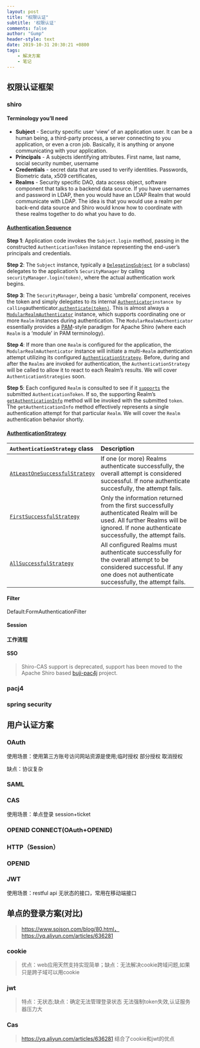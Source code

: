 ```yaml
---
layout: post
title: "权限认证"
subtitle: '权限认证'
comments: false
author: "Gump"
header-style: text
date: 2019-10-31 20:30:21 +0800
tags:
    - 解决方案
    - 笔记
---
```



##  权限认证框架

### shiro

#### Terminology you’ll need

- **Subject** - Security specific user ‘view’ of an application user. It can be a human being, a third-party process, a server connecting to you application, or even a cron job. Basically, it is anything or anyone communicating with your application.
- **Principals** - A subjects identifying attributes. First name, last name, social security number, username
- **Credentials** - secret data that are used to verify identities. Passwords, Biometric data, x509 certificates,
- **Realms** - Security specific DAO, data access object, software component that talks to a backend data source. If you have usernames and password in LDAP, then you would have an LDAP Realm that would communicate with LDAP. The idea is that you would use a realm per back-end data source and Shiro would know how to coordinate with these realms together to do what you have to do.

####  [Authentication Sequence](https://shiro.apache.org/authentication.html#authentication-sequence)

**Step 1**: Application code invokes the `Subject.login` method, passing in the constructed `AuthenticationToken` instance representing the end-user’s principals and credentials.

**Step 2**: The `Subject` instance, typically a [`DelegatingSubject`](https://shiro.apache.org/static/current/apidocs/org/apache/shiro/subject/support/DelegatingSubject.html) (or a subclass) delegates to the application’s `SecurityManager` by calling `securityManager.login(token)`, where the actual authentication work begins.

**Step 3**: The `SecurityManager`, being a basic ‘umbrella’ component, receives the token and simply delegates to its internal [`Authenticator`](https://shiro.apache.org/static/current/apidocs/org/apache/shiro/authc/Authenticator.html)`instance by calling`authenticator.[`authenticate(token)`](https://shiro.apache.org/static/current/apidocs/org/apache/shiro/authc/Authenticator.html#authenticate-org.apache.shiro.authc.AuthenticationToken-). This is almost always a [`ModularRealmAuthenticator`](https://shiro.apache.org/static/current/apidocs/org/apache/shiro/authc/pam/ModularRealmAuthenticator.html) instance, which supports coordinating one or more `Realm` instances during authentication. The `ModularRealmAuthenticator` essentially provides a [PAM](https://en.wikipedia.org/wiki/Pluggable_Authentication_Modules)-style paradigm for Apache Shiro (where each `Realm` is a ‘module’ in PAM terminology).

**Step 4**: If more than one `Realm` is configured for the application, the `ModularRealmAuthenticator` instance will initiate a multi-`Realm` authentication attempt utilizing its configured [`AuthenticationStrategy`](https://shiro.apache.org/static/current/apidocs/org/apache/shiro/authc/pam/AuthenticationStrategy.html). Before, during and after the `Realms` are invoked for authentication, the `AuthenticationStrategy` will be called to allow it to react to each Realm’s results. We will cover `AuthenticationStrategies` soon.

**Step 5**: Each configured `Realm` is consulted to see if it [`supports`](https://shiro.apache.org/static/current/apidocs/org/apache/shiro/realm/Realm.html#supports-org.apache.shiro.authc.AuthenticationToken-) the submitted `AuthenticationToken`. If so, the supporting Realm’s [`getAuthenticationInfo`](https://shiro.apache.org/static/current/apidocs/org/apache/shiro/realm/Realm.html#getAuthenticationInfo-org.apache.shiro.authc.AuthenticationToken-) method will be invoked with the submitted `token`. The `getAuthenticationInfo` method effectively represents a single authentication attempt for that particular `Realm`. We will cover the `Realm` authentication behavior shortly.

#### [AuthenticationStrategy](https://shiro.apache.org/authentication.html#authenticationstrategy)

| `AuthenticationStrategy` class                               | Description                                                  |
| :----------------------------------------------------------- | :----------------------------------------------------------- |
| [`AtLeastOneSuccessfulStrategy`](https://shiro.apache.org/static/current/apidocs/org/apache/shiro/authc/pam/AtLeastOneSuccessfulStrategy.html) | If one (or more) Realms authenticate successfully, the overall attempt is considered successful. If none authenticate succesfully, the attempt fails. |
| [`FirstSuccessfulStrategy`](https://shiro.apache.org/static/current/apidocs/org/apache/shiro/authc/pam/FirstSuccessfulStrategy.html) | Only the information returned from the first successfully authenticated Realm will be used. All further Realms will be ignored. If none authenticate successfully, the attempt fails. |
| [`AllSuccessfulStrategy`](https://shiro.apache.org/static/current/apidocs/org/apache/shiro/authc/pam/AllSuccessfulStrategy.html) | All configured Realms must authenticate successfully for the overall attempt to be considered successful. If any one does not authenticate successfully, the attempt fails. |

#### Filter

Default:FormAuthenticationFilter

#### Session

#### 工作流程

#### SSO

> Shiro-CAS support is deprecated, support has been moved to the Apache Shiro based [buji-pac4j](https://github.com/bujiio/buji-pac4j) project.

### pacj4

### spring security

## 用户认证方案

### OAuth

使用场景：使用第三方账号访问网站资源是使用;临时授权 部分授权 取消授权

缺点：协议复杂

### SAML

### CAS

使用场景：单点登录 session+ticket

### OPENID CONNECT(OAuth+OPENID)

### HTTP（Session）

### OPENID

### JWT

使用场景：restful api 无状态的接口，常用在移动端接口

## 单点的登录方案(对比)
> https://www.sojson.com/blog/80.html，https://yq.aliyun.com/articles/636281

### cookie  

>优点：web应用天然支持实现简单；缺点：无法解决cookie跨域问题,如果只是跨子域可以用cookie

### jwt

>  特点：无状态;缺点：确定无法管理登录状态 无法强制token失效,认证服务器压力大

### Cas

> https://yq.aliyun.com/articles/636281 结合了cookie和jwt的优点









